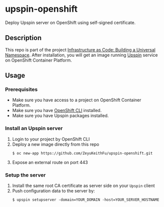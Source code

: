 # upspin-openshift
Deploy Upspin server on OpenShift using self-signed certificate.

## Description
This repo is part of the project [Infrastructure as Code: Building a Universal Namespace](https://github.com/BU-CLOUD-S20/Infrastructure-as-Code-Building-a-Universal-Namespace). After installation, you will get an image running [Upspin](https://upspin.io/) service on OpenShift Container Platform.

## Usage
### Prerequisites
* Make sure you have access to a project on OpenShift Container Platform.
* Make sure you have [OpenShift CLI](https://docs.openshift.com/container-platform/4.2/cli_reference/openshift_cli/getting-started-cli.html) installed.
* Make sure you have Upspin packages installed.

### Install an Upspin server
1. Login to your project by OpenShift CLI
2. Deploy a new image directly from this repo
    ```
    $ oc new-app https://github.com/ZeyuKeithFu/upspin-openshift.git
    ```
3. Expose an external route on port 443

### Setup the server
1. Install the same root CA certificate as server side on your `Upspin` client
2. Push configuration data to the server by:
    ```
    $ upspin setupserver -domain=YOUR_DOMAIN -host=YOUR_SERVER_HOSTNAME
    ```